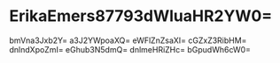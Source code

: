 # ErikaEmers87793dWluaHR2YW0=
bmVna3Jxb2Y=
a3J2YWpoaXQ=
eWFlZnZsaXI=
cGZxZ3RibHM=
dnlndXpoZmI=
eGhub3N5dmQ=
dnlmeHRiZHc=
bGpudWh6cW0=

